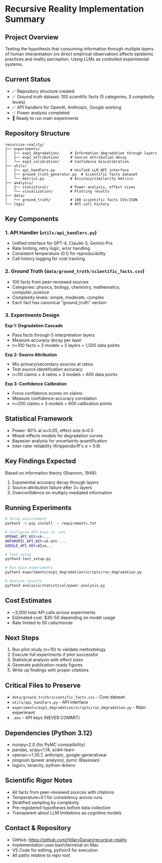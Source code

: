 # Recursive Reality Implementation Summary

## Project Overview
Testing the hypothesis that consuming information through multiple layers of human interpretation (vs direct empirical observation) affects epistemic practices and reality perception. Using LLMs as controlled experimental systems.

## Current Status
- ✅ Repository structure created
- ✅ Ground truth dataset: 100 scientific facts (5 categories, 3 complexity levels)
- ✅ API handlers for OpenAI, Anthropic, Google working
- ✅ Power analysis completed
- 🔄 Ready to run main experiments

## Repository Structure
```
recursive-reality/
├── experiments/
│   ├── exp1_degradation/     # Information degradation through layers
│   ├── exp2_attribution/     # Source attribution decay
│   └── exp3_calibration/     # Confidence miscalibration
├── utils/
│   ├── api_handlers.py       # Unified LLM API interface
│   ├── ground_truth_generator.py  # Scientific facts dataset
│   └── metrics.py            # Accuracy/similarity metrics
├── analysis/
│   ├── statistical/          # Power analysis, effect sizes
│   └── visualization/        # Plotting results
├── data/
│   └── ground_truth/         # 100 scientific facts CSV/JSON
└── logs/                     # API call history
```

## Key Components

### 1. API Handler (`utils/api_handlers.py`)
- Unified interface for GPT-4, Claude-3, Gemini-Pro
- Rate limiting, retry logic, error handling
- Consistent temperature (0.1) for reproducibility
- Call history logging for cost tracking

### 2. Ground Truth (`data/ground_truth/scientific_facts.csv`)
- 100 facts from peer-reviewed sources
- Categories: physics, biology, chemistry, mathematics, computer_science
- Complexity levels: simple, moderate, complex
- Each fact has canonical "ground_truth" version

### 3. Experiments Design
**Exp 1: Degradation Cascade**
- Pass facts through 5 interpretation layers
- Measure accuracy decay per layer
- n=100 facts × 3 models × 5 layers = 1,500 data points

**Exp 2: Source Attribution**
- Mix primary/secondary sources at ratios
- Test source identification accuracy
- n=50 claims × 4 ratios × 3 models = 600 data points

**Exp 3: Confidence Calibration**
- Force confidence scores on claims
- Measure confidence-accuracy correlation
- n=200 claims × 3 models = 600 calibration points

## Statistical Framework
- Power: 80% at α=0.05, effect size d=0.5
- Mixed-effects models for degradation curves
- Bayesian analysis for uncertainty quantification
- Inter-rater reliability (Krippendorff's α > 0.8)

## Key Findings Expected
Based on information theory (Shannon, 1948):
1. Exponential accuracy decay through layers
2. Source attribution failure after 3+ layers
3. Overconfidence on multiply-mediated information

## Running Experiments

```bash
# Setup environment
python3 -m pip install -r requirements.txt

# Configure API keys in .env
OPENAI_API_KEY=sk-...
ANTHROPIC_API_KEY=sk-ant-...
GOOGLE_API_KEY=AIza...

# Test setup
python3 test_setup.py

# Run main experiments
python3 experiments/exp1_degradation/scripts/run_degradation.py

# Analyze results
python3 analysis/statistical/power_analysis.py
```

## Cost Estimates
- ~3,000 total API calls across experiments
- Estimated cost: $30-50 depending on model usage
- Rate limited to 50 calls/minute

## Next Steps
1. Run pilot study (n=10) to validate methodology
2. Execute full experiments if pilot successful
3. Statistical analysis with effect sizes
4. Generate publication-ready figures
5. Write up findings with proper citations

## Critical Files to Preserve
- `data/ground_truth/scientific_facts.csv` - Core dataset
- `utils/api_handlers.py` - API interface
- `experiments/exp1_degradation/scripts/run_degradation.py` - Main experiment
- `.env` - API keys (NEVER COMMIT)

## Dependencies (Python 3.12)
- numpy<2.0 (for PyMC compatibility)
- pandas, scipy<1.14, scikit-learn
- openai==1.35.7, anthropic, google-generativeai
- pingouin (power analysis), pymc (Bayesian)
- loguru, tenacity, python-dotenv

## Scientific Rigor Notes
- All facts from peer-reviewed sources with citations
- Temperature=0.1 for consistency across runs
- Stratified sampling by complexity
- Pre-registered hypotheses before data collection
- Transparent about LLM limitations as cognitive models

## Contact & Repository
- GitHub: https://github.com/HillaryDanan/recursive-reality
- Implementation uses bash/terminal on Mac
- VS Code for editing, python3 for execution
- All paths relative to repo root